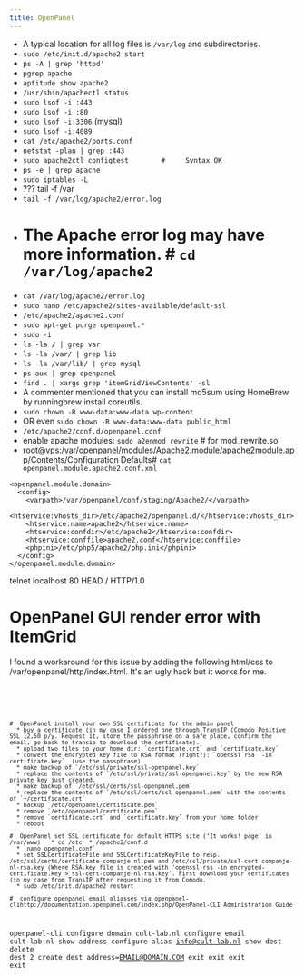 ```yaml
---
title: OpenPanel
---
```

  * A typical location for all log files is `/var/log` and subdirectories. 
  * `sudo /etc/init.d/apache2 start`
  * `ps -A | grep 'httpd'`
  * `pgrep apache`
  * `aptitude show apache2`
  * `/usr/sbin/apachectl status`
  * `sudo lsof -i :443`
  * `sudo lsof -i :80`
  * `sudo lsof -i:3306` (mysql)
  * `sudo lsof -i:4089`
  * `cat /etc/apache2/ports.conf`
  * `netstat -plan | grep :443`
  * `sudo apache2ctl configtest        #     Syntax OK`
  * `ps -e | grep apache`
  * `sudo iptables -L`
  * ??? tail -f /var
  * `tail -f /var/log/apache2/error.log`
  * # The Apache error log may have more information.   #   `cd /var/log/apache2`
  * `cat /var/log/apache2/error.log`
  * `sudo nano /etc/apache2/sites-available/default-ssl`
  * `/etc/apache2/apache2.conf`
  * `sudo apt-get purge openpanel.*`
  * `sudo -i`
  * `ls -la / | grep var`
  * `ls -la /var/ | grep lib`
  * `ls -la /var/lib/ | grep mysql`
  * `ps aux | grep openpanel`
  * `find . | xargs grep 'itemGridViewContents' -sl`
  * A commenter mentioned that you can install md5sum using HomeBrew by runningbrew install coreutils.
  * `sudo chown -R www-data:www-data wp-content`
  * OR even `sudo chown -R www-data:www-data public_html`
  * `/etc/apache2/conf.d/openpanel.conf`
  * enable apache modules: `sudo a2enmod rewrite` # for mod_rewrite.so
  * root@vps:/var/openpanel/modules/Apache2.module/apache2module.app/Contents/Configuration Defaults# `cat openpanel.module.apache2.conf.xml`

```
<openpanel.module.domain>
  <config>
    <varpath>/var/openpanel/conf/staging/Apache2/</varpath>
    <htservice:vhosts_dir>/etc/apache2/openpanel.d/</htservice:vhosts_dir>
    <htservice:name>apache2</htservice:name>
    <htservice:confdir>/etc/apache2</htservice:confdir>
    <htservice:conffile>apache2.conf</htservice:conffile>
    <phpini>/etc/php5/apache2/php.ini</phpini>
  </config>
</openpanel.module.domain>
```

  telnet localhost 80
  HEAD / HTTP/1.0
  <extra carriage return>

#  OpenPanel GUI render error with ItemGrid
I found a workaround for this issue by adding the following html/css to /var/openpanel/http/index.html. It's an ugly hack but it works for me.
<code css>
<style>
.itemGridViewContents[style] {
position: initial !important;
}
</style>
```

#  OpenPanel install your own SSL certificate for the admin panel 
  * buy a certificate (in my case I ordered one through TransIP (Comodo Positive SSL 12,50 p/y. Request it, store the passphrase on a safe place, confirm the email, go back to transip to download the certificate).
  * upload two files to your home dir: `certificate.crt` and `certificate.key`
  * convert the encrypted key file to RSA format (right?): `openssl rsa  -in certificate.key`  (use the passphrase)
  * make backup of `/etc/ssl/private/ssl-openpanel.key`
  * replace the contents of `/etc/ssl/private/ssl-openpanel.key` by the new RSA private key just created.
  * make backup of `/etc/ssl/certs/ssl-openpanel.pem`
  * replace the contents of `/etc/ssl/certs/ssl-openpanel.pem` with the contents of `~/certificate.crt`
  * backup `/etc/openpanel/certificate.pem`
  * remove `/etc/openpanel/certificate.pem`
  * remove `certificate.crt` and `certificate.key` from your home folder
  * reboot

#  OpenPanel set SSL certificate for default HTTPS site (‘It works! page’ in /var/www)   * cd /etc  * /apache2/conf.d
  * `nano openpanel.conf`
  * set SSLCertificateFile and SSLCertificateKeyFile to resp. /etc/ssl/certs/certificate-companje-nl.pem and /etc/ssl/private/ssl-cert-companje-nl-rsa.key (Where RSA.key file is created with 'openssl rss -in encrypted-certificate.key > ssl-cert-companje-nl-rsa.key’. First download your certificates (in my case from TransIP after requesting it from Comodo.
  * sudo /etc/init.d/apache2 restart

#  configure openpanel email aliasses via openpanel-clihttp://documentation.openpanel.com/index.php/OpenPanel-CLI_Administration_Guide
```
openpanel-cli
configure domain cult-lab.nl
configure email cult-lab.nl
show address
configure alias info@cult-lab.nl
show dest
delete dest 2
create dest address=EMAIL@DOMAIN.COM
exit
exit
exit
exit
```
